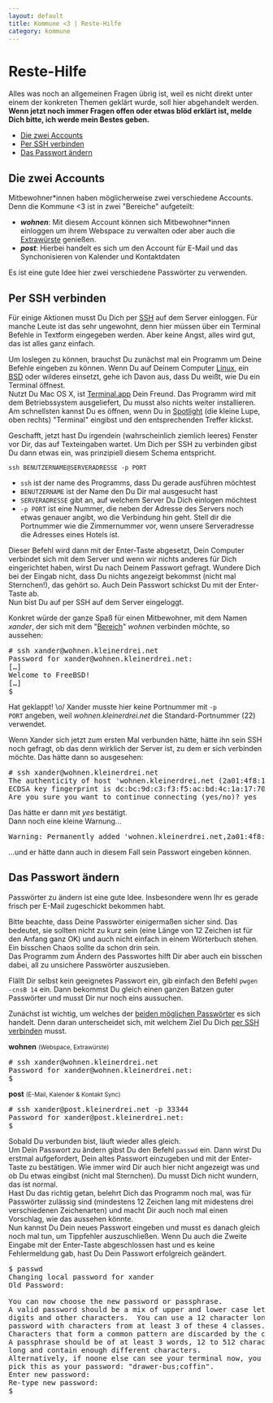 ```yaml
---
layout: default
title: Kommune <3 | Reste-Hilfe
category: kommune
---
```

# Reste-Hilfe
Alles was noch an allgemeinen Fragen übrig ist, weil es nicht direkt unter einem der konkreten Themen geklärt wurde, soll hier abgehandelt werden.  
**Wenn jetzt noch immer Fragen offen oder etwas blöd erklärt ist, melde Dich bitte, ich werde mein Bestes geben.**

* [Die zwei Accounts](#zwei-accounts)
* [Per SSH verbinden](#ssh)
* [Das Passwort ändern](#passwort-aendern)

## <a name="zwei-accounts">Die zwei Accounts</a>
Mitbewohner\*innen haben möglicherweise zwei verschiedene Accounts. Denn die Kommune <span class="red-ish">&lt;3</span> ist in zwei "Bereiche" aufgeteilt:

* ***wohnen***: Mit diesem Account können sich Mitbewohner\*innen einloggen um ihrem Webspace zu verwalten oder aber auch die [Extrawürste](/kommune/extrawurst) genießen.
* ***post***: Hierbei handelt es sich um den Account für E-Mail und das Synchonisieren von Kalender und Kontaktdaten

Es ist eine gute Idee hier zwei verschiedene Passwörter zu verwenden.


## <a name="ssh">Per SSH verbinden</a>
Für einige Aktionen musst Du Dich per [SSH](https://de.wikipedia.org/wiki/Secure_Shell) auf dem Server einloggen. Für manche Leute ist das sehr ungewohnt, denn hier müssen über ein Terminal Befehle in Textform eingegeben werden. Aber keine Angst, alles wird gut, das ist alles ganz einfach.

Um loslegen zu können, brauchst Du zunächst mal ein Programm um Deine Befehle eingeben zu können. Wenn Du auf Deinem Computer [Linux](https://de.wikipedia.org/wiki/Linux), ein [BSD](https://de.wikipedia.org/wiki/Berkeley_Software_Distribution) oder wilderes einsetzt, gehe ich Davon aus, dass Du weißt, wie Du ein Terminal öffnest.  
Nutzt Du Mac OS X, ist [Terminal.app](https://de.wikipedia.org/wiki/Terminal_%28Mac_OS_X%29) Dein Freund. Das Programm wird mit dem Betriebssystem ausgeliefert, Du musst also nichts weiter installieren. Am schnellsten kannst Du es öffnen, wenn Du in [Spotlight](https://de.wikipedia.org/wiki/Spotlight_%28Software%29) (die kleine Lupe, oben rechts) "Terminal" eingibst und den entsprechenden Treffer klickst.

Geschafft, jetzt hast Du irgendein (wahrscheinlich ziemlich leeres) Fenster vor Dir, das auf Texteingaben wartet. Um Dich per SSH zu verbinden gibst Du dann etwas ein, was prinzipiell diesem Schema entspricht.

    ssh BENUTZERNAME@SERVERADRESSE -p PORT

* <code>ssh</code> ist der name des Programms, dass Du gerade ausführen möchtest
* <code>BENUTZERNAME</code> ist der Name den Du Dir mal ausgesucht hast
* <code>SERVERADRESSE</code> gibt an, auf welchem Server Du Dich einlogen möchtest
* <code>-p PORT</code> ist eine Nummer, die neben der Adresse des Servers noch etwas genauer angibt, wo die Verbindung hin geht. Stell dir die Portnummer wie die Zimmernummer vor, wenn unsere Serveradresse die Adresses eines Hotels ist.

Dieser Befehl wird dann mit der Enter-Taste abgesetzt, Dein Computer verbindet sich mit dem Server und wenn wir nichts anderes für Dich eingerichtet haben, wirst Du nach Deinem Passwort gefragt. Wundere Dich bei der Eingab nicht, dass Du nichts angezeigt bekommst (nicht mal Sternchen!), das gehört so. Auch Dein Passwort schickst Du mit der Enter-Taste ab.  
Nun bist Du auf per SSH auf dem Server eingeloggt.

Konkret würde der ganze Spaß für einen Mitbewohner, mit dem Namen *xander*, der sich mit dem "[Bereich](#zwei-accounts)" *wohnen* verbinden möchte, so aussehen:

<pre>
# <span class="red-ish">ssh xander@wohnen.kleinerdrei.net</span>
Password for xander@wohnen.kleinerdrei.net:
[…]
Welcome to FreeBSD!
[…]
$ 
</pre>

Hat geklappt! \o/
Xander musste hier keine Portnummer mit <code>-p PORT</code> angeben, weil *wohnen.kleinerdrei.net* die Standard-Portnummer (22) verwendet.

Wenn Xander sich jetzt zum ersten Mal verbunden hätte, hätte ihn sein SSH noch gefragt, ob das denn wirklich der Server ist, zu dem er sich verbinden möchte. Das hätte dann so ausgesehen:

<pre>
# <span class="red-ish">ssh xander@wohnen.kleinerdrei.net</span>
The authenticity of host 'wohnen.kleinerdrei.net (2a01:4f8:151:52c4::4201)' can't be established.
ECDSA key fingerprint is dc:bc:9d:c3:f3:f5:ac:bd:4c:1a:17:70:ba:46:72:da.
Are you sure you want to continue connecting (yes/no)? <span class="red-ish">yes</span>
</pre>

Das hätte er dann mit *yes* bestätigt.  
Dann noch eine kleine Warnung…

<pre>
Warning: Permanently added 'wohnen.kleinerdrei.net,2a01:4f8:151:52c4::4201' (ECDSA) to the list of known hosts.
</pre>

…und er hätte dann auch in diesem Fall sein Passwort eingeben können.

## <a name="passwort-aendern">Das Passwort ändern</a>
Passwörter zu ändern ist eine gute Idee. Insbesondere wenn Ihr es gerade frisch per E-Mail zugeschickt bekommen habt.

Bitte beachte, dass Deine Passwörter einigermaßen sicher sind. Das bedeutet, sie sollten nicht zu kurz sein (eine Länge von 12 Zeichen ist für den Anfang ganz OK) und auch nicht einfach in einem Wörterbuch stehen. Ein bisschen Chaos sollte da schon drin sein.  
Das Programm zum Ändern des Passwortes hilft Dir aber auch ein bisschen dabei, all zu unsichere Passwörter auszusieben.

Flällt Dir selbst kein geeignetes Passwort ein, gib einfach den Befehl <code>pwgen -cnsB 14</code> ein. Dann bekommst Du gleich einen ganzen Batzen guter Passwörter und musst Dir nur noch eins aussuchen.

Zunächst ist wichtig, um welches der [beiden möglichen Passwörter](#zwei-accounts) es sich handelt. Denn daran unterscheidet sich, mit welchem Ziel Du Dich [per SSH verbinden](#ssh) musst.

**wohnen** <small>(Webspace, Extrawürste)</small>

<pre>
# <span class="red-ish">ssh xander@wohnen.kleinerdrei.net</span>
Password for xander@wohnen.kleinerdrei.net:
$ 
</pre>

**post** <small>(E-Mail, Kalender &amp; Kontakt Sync)</small>

<pre>
# <span class="red-ish">ssh xander@post.kleinerdrei.net -p 33344</span>
Password for xander@post.kleinerdrei.net:
$ 
</pre>

Sobald Du verbunden bist, läuft wieder alles gleich.  
Um Dein Passwort zu ändern gibst Du den Befehl <code>passwd</code> ein. Dann wirst Du erstmal aufgefordert, Dein altes Passwort einzugeben und mit der Enter-Taste zu bestätigen. Wie immer wird Dir auch hier nicht angezeigt was und ob Du etwas eingibst (nicht mal Sternchen). Du musst Dich nicht wundern, das ist normal.  
Hast Du das richtig getan, belehrt Dich das Programm noch mal, was für Passwörter zulässig sind (mindestens 12 Zeichen lang mit midestens drei verschiedenen Zeichenarten) und macht Dir auch noch mal einen Vorschlag, wie das aussehen könnte.  
Nun kannst Du Dein neues Passwort eingeben und musst es danach gleich noch mal tun, um Tippfehler auszuschließen. Wenn Du auch die Zweite Eingabe mit der Enter-Taste abgeschlossen hast und es keine Fehlermeldung gab, hast Du Dein Passwort erfolgreich geändert.

<pre>
$ <span class="red-ish">passwd</span>
Changing local password for xander
Old Password: 

You can now choose the new password or passphrase.
A valid password should be a mix of upper and lower case letters,
digits and other characters.  You can use a 12 character long
password with characters from at least 3 of these 4 classes.
Characters that form a common pattern are discarded by the check.
A passphrase should be of at least 3 words, 12 to 512 characters
long and contain enough different characters.
Alternatively, if noone else can see your terminal now, you can
pick this as your password: "drawer-bus;coffin".
Enter new password: 
Re-type new password: 
$ 
</pre>
